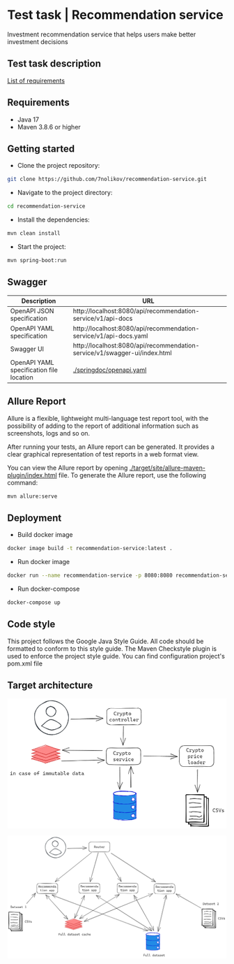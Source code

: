 # Test task | Recommendation service

Investment recommendation service that helps users make better investment decisions

## Test task description
[List of requirements](TEST_TASK_DESCRIPTION.md)

## Requirements

- Java 17
- Maven 3.8.6 or higher

## Getting started

- Clone the project repository:
```bash
git clone https://github.com/7nolikov/recommendation-service.git
```
- Navigate to the project directory:
```bash
cd recommendation-service
```
- Install the dependencies: 
```bash
mvn clean install
```
- Start the project:
```bash
mvn spring-boot:run
```

## Swagger

| Description                              | URL                                                                       |
|------------------------------------------|---------------------------------------------------------------------------|
| OpenAPI JSON specification               | http://localhost:8080/api/recommendation-service/v1/api-docs              |
| OpenAPI YAML specification               | http://localhost:8080/api/recommendation-service/v1/api-docs.yaml         |                      
| Swagger UI                               | http://localhost:8080/api/recommendation-service/v1/swagger-ui/index.html |
| OpenAPI YAML specification file location | [./springdoc/openapi.yaml](./springdoc/openapi.yaml)                      |

## Allure Report

Allure is a flexible, lightweight multi-language test report tool, 
with the possibility of adding to the report of additional information 
such as screenshots, logs and so on.

After running your tests, an Allure report can be generated. 
It provides a clear graphical representation of test reports in a web format view. 

You can view the Allure report by opening 
[./target/site/allure-maven-plugin/index.html](./target/site/allure-maven-plugin/index.html) file.
To generate the Allure report, use the following command:

```bash
mvn allure:serve
```

## Deployment

- Build docker image
```bash
docker image build -t recommendation-service:latest .
```
- Run docker image
```bash
docker run --name recommendation-service -p 8080:8080 recommendation-service:latest
```
- Run docker-compose
```bash
docker-compose up
```

## Code style

This project follows the Google Java Style Guide. All code should be formatted to conform to this
style guide.
The Maven Checkstyle plugin is used to enforce the project style guide. You can find configuration
project's pom.xml file

## Target architecture

![Screenshot](src/main/resources/static/schema.png)

![Screenshot](src/main/resources/static/scale_schema.png)